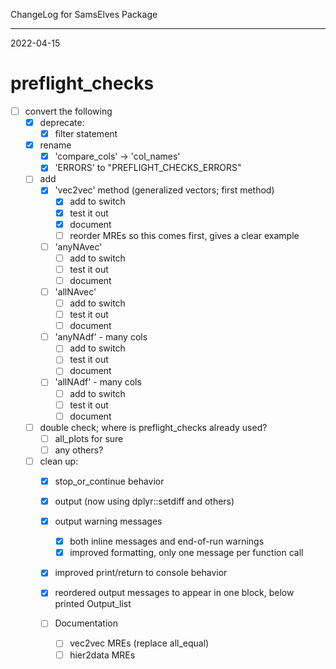 ChangeLog for SamsElves Package

--------------------------------------------------------------------------------

2022-04-15

# preflight_checks
- [ ] convert the following
  - [x] deprecate:
    - [x] filter statement
  - [x] rename
    - [x] 'compare_cols' -> 'col_names'
    - [x] 'ERRORS' to "PREFLIGHT_CHECKS_ERRORS"
  - [ ] add
    - [x] 'vec2vec' method (generalized vectors; first method)
      - [x] add to switch
      - [x] test it out
      - [x] document
      - [ ] reorder MREs so this comes first, gives a clear example
    - [ ] 'anyNAvec'
      - [ ] add to switch
      - [ ] test it out
      - [ ] document
    - [ ] 'allNAvec'
      - [ ] add to switch
      - [ ] test it out
      - [ ] document
    - [ ] 'anyNAdf' - many cols
      - [ ] add to switch
      - [ ] test it out
      - [ ] document
    - [ ] 'allNAdf' - many cols
      - [ ] add to switch
      - [ ] test it out
      - [ ] document
  - [ ] double check; where is preflight_checks already used?
    - [ ] all_plots for sure 
    - [ ] any others?
    
  - [ ] clean up:
    - [x] stop_or_continue behavior
    - [x] output (now using dplyr::setdiff and others)
    - [x] output warning messages
      - [x] both inline messages and end-of-run warnings
      - [x] improved formatting, only one message per function call
    - [x] improved print/return to console behavior
    - [x] reordered output messages to appear in one block, below printed Output_list
    
    - [ ] Documentation
      - [ ] vec2vec MREs (replace all_equal)
      - [ ] hier2data MREs
